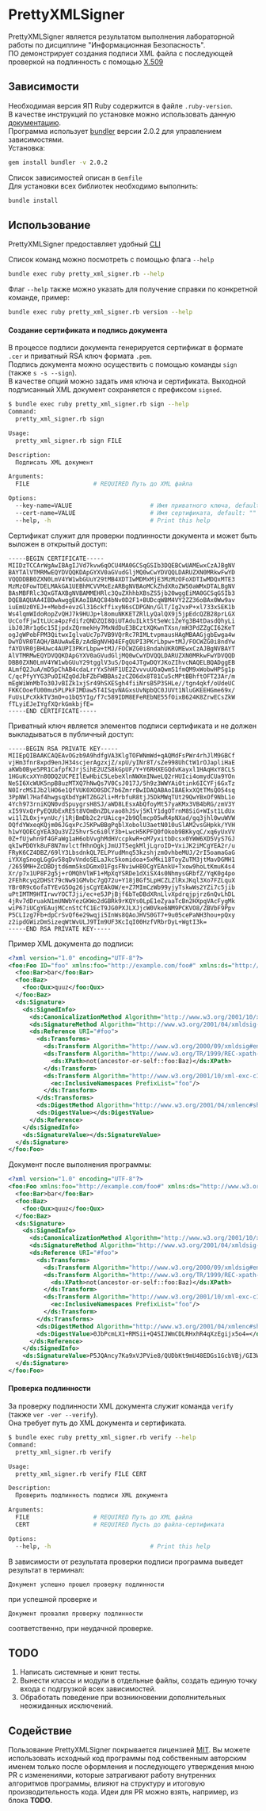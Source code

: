 # PrettyXMLSigner

PrettyXMLSigner является результатом выполнения лабораторной работы по дисциплине "Информационная Безопасность".  
ПО демонстрирует создания подписи XML файла с последующей проверкой на подлинность с помощью [X.509](https://ru.wikipedia.org/wiki/X.509)

## Зависимости

Необходимая версия ЯП Ruby содержится в файле `.ruby-version`.  
В качестве инструкций по установке можно использовать данную [документацию](https://www.ruby-lang.org/ru/documentation/installation/).  
Программа использует [bundler](https://bundler.io/) версии 2.0.2 для управлением зависимостями.  
Установка:
```bash
gem install bundler -v 2.0.2
```
Список зависимостей описан в `Gemfile`  
Для установки всех библиотек необходимо выполнить:
```bash
bundle install
```

## Использование
PrettyXMLSigner предоставляет удобный [CLI](https://ru.wikipedia.org/wiki/CLI)  

Список команд можно посмотреть с помощью флага `--help`
```bash
bundle exec ruby pretty_xml_signer.rb --help
```

Флаг `--help` также можно указать для получение справки по конкретной команде, пример:
```bash
bundle exec ruby pretty_xml_signer.rb version --help
```

#### Создание сертификата и подпись документа
В процессе подписи документа генерируется сертификат в формате `.cer` и приватный RSA ключ формата `.pem`.  
Подпись документа можно осуществить с помощью команды `sign` (также `s -s --sign`).  
В качестве опций можно задать имя ключа и сертификата.
Выходной подписанный XML документ сохраняется с префиксом `signed`.

```bash
$ bundle exec ruby pretty_xml_signer.rb sign --help
Command:
  pretty_xml_signer.rb sign

Usage:
  pretty_xml_signer.rb sign FILE

Description:
  Подписать XML документ

Arguments:
  FILE                  # REQUIRED Путь до XML файла

Options:
  --key-name=VALUE                      # Имя приватного ключа, default: ""
  --cert-name=VALUE                     # Имя сертификата, default: ""
  --help, -h                            # Print this help
```

Сертификат служит для проверки подлинности документа и может быть выложен в открытый доступ:
```text
-----BEGIN CERTIFICATE-----
MIIDzTCCArWgAwIBAgIJVd7kvw6qOCU4MA0GCSqGSIb3DQEBCwUAMEwxCzAJBgNV
BAYTAlVTMRMwEQYDVQQKDApGYXV0aGVudGljMQ0wCwYDVQQLDARUZXN0MRkwFwYD
VQQDDBB0ZXN0LmV4YW1wbGUuY29tMB4XDTIwMDMxMjE3MzMzOFoXDTIwMDQxMTE3
MzMzOFowTDELMAkGA1UEBhMCVVMxEzARBgNVBAoMCkZhdXRoZW50aWMxDTALBgNV
BAsMBFRlc3QxGTAXBgNVBAMMEHRlc3QuZXhhbXBsZS5jb20wggEiMA0GCSqGSIb3
DQEBAQUAA4IBDwAwggEKAoIBAQC84bNv0D2F1+BUDcqWBM4VY2ZZ36oBAx0Ww9av
iuEmUz0YEJ++Mebd+evzGl316ckffixyN6sCDPGNn/GlT/Ig2vxP+xl733xSEK1b
Ws4lqmWIdoRopZvQHJ7k9HUJp+l8omuNKKETZRlLyQalQX9j5jpEdcQZB28prLGX
UcCofFjwItLUca4pzFdifzQNDZQI8QiUTAduILkt5t5eWc1ZeYg3B4tDasdQhyLi
ibJ0JRr1g6c15IjpdxZQrmekHy7MxNdDuE3BCztXQKwnTXsn/mH3PdZZgCI62KeT
ogJgWPobFPM3QitwxIglvaUc7p7VB9VQrRc7RIMLtvpmausHAgMBAAGjgbEwga4w
DwYDVR0TAQH/BAUwAwEB/zAdBgNVHQ4EFgQUPI3PKrLbpw+tMJ/FOCWZG0i8ndYw
fAYDVR0jBHUwc4AUPI3PKrLbpw+tMJ/FOCWZG0i8ndahUKROMEwxCzAJBgNVBAYT
AlVTMRMwEQYDVQQKDApGYXV0aGVudGljMQ0wCwYDVQQLDARUZXN0MRkwFwYDVQQD
DBB0ZXN0LmV4YW1wbGUuY29tgglV3uS/Dqo4JTgwDQYJKoZIhvcNAQELBQADggEB
ALmfQ2JuA/mD5pChAB4cdaLrrYxShHF1UE2ZvvvuUOaQwmS1fmQM9xWobwHPSg1p
C/qcPfyYYG3PuOIHZqOdJbFZbFWBBAs2zCZO6dx8T81Cu5cMPtBBhftOFT23Ar/m
mEgWiWnMbTo30JvBIZk1xjSr49hSXESgh4fiiNrsB5P3SHLe//tgn4qkf/oUdeUC
FKKCOoefU00mu5PLPkFIMDaw5T4ISqvNAGxsUvNpbQC0JUVt1NluGKEEHGme69x/
FuUsLPcXkkTV3mO+o1bQ5YIg/f7c589IDM8EFeREbNE55fOixB624K8ZrwECsZkW
fTLyiEJeIYgfXQrkGmkbjfE=
-----END CERTIFICATE-----
```

Приватный ключ является элементов подписи сертификата и не должен выкладываться в публичный доступ:
```text
-----BEGIN RSA PRIVATE KEY-----
MIIEpQIBAAKCAQEAvOGzb9A9hdfgVA3KlgTOFWNmWd+qAQMdFsPWr4rhJlM9GBCf
vjHm3fnr8xpd9enJH34scjerAgzxjZ/xpU/yINr8T/sZe998UhCtW1rOJapliHaE
aKWb0Bye5PR1CafpfKJrjSihE2UZS8kGpUF/Y+Y6RHXEGQdvKayxl1HAqHxY8CLS
1HGuKcxXYn80DQ2UCPEIlEwHbiC5LebeXlnNWXmINweLQ2rHUIci4omydCUa9YOn
NeSI6XcWUK5npB8uzMTXQ7hNwQs7V0CsJ017J/5h9z3WWYAiOtink6ICYFj6GxTz
N0IrcMSIJb2lHO6e1QfVUK0XO0SDC7b6ZmrrBwIDAQABAoIBAEkxXQtTMsQO54sq
3PpNWl7Haf4hwgsqXbdYpHTZ6G2li+MrbfuR8tjJ5DkMWqTUt29QwYBxOf9NbL1o
4Ych973rniKQN0vdSpuygrsH8SJ/aWD8LEsxAbQfoyMt57yaKMx3VB4bRG/zmV3Y
xI59VxQrPyEQUbExRE5t8VOmBnZDLvao8hJSvj5KlY1dgOTrnM8SiG+WIst1LdUx
wi1lZLOxj+ynUc/j1RjBmDb2c2rUAicg+2b9Qlmcp05wR4pNXad/gq3jhl0wuWVW
OQfdYWxeqKQjm06JGqxPcJ5KPwBBgPqblXobolU3aetN010uSlAM2vsGHpkk/YVH
h1wYQOECgYEA3Qu3VZ25hvr5c6i0lY3b+LwcH5KPFQ0fOkob9BKkyqC/xq6yUxVV
0Z+fUjwhn9f4GFaWg1aH6obVvghMdHVccpkwR+oM7yxitbDcsx0YWW6XD5VyS7GJ
qkIwPDOYk8uF8N7mvlctfHhnOgkjJmUJT5egkMljLqroID+VxiJK2iMCgYEA2r/u
FRyK6CZ4DBZ/69lY3LbsdnkQL7ELPYudMnq53kzshjzmOvhbeMUJ/2rI5oamaGaG
iYXXgSnogLGgGv58qDvVndoSELaJkc5komidoa+5xMki18ToyZuTM3jtMavDGMH1
/2659MH+ZcDBDjtd6mm5ksDGmx01FgsFNviwH80CgYEAnkU+Txow9hoLtKmuK4s4
Xr/p7x1UP8F2g5j+rOMQhVlWF1+MpXqYSRDe1dXiSX4s0NhmysGRbfZ/YqK0g4po
2FEhRcyq2DHSt79cNw91GMvbc7gQ72u+Y18jBGf5LpHCZLZlRxJKql3Xo7FZLquX
YBr0R9c6ofaTYEvG5Og26jsCgYEAkOW/e+Z7MImCzWb99yjyTskwWs2YZi7c5jib
uPtIMTM9HTIrwvYOCTJji/ec+e5JPjBjf6bTeDBdXRnLlvXpdrqjpjrz6nQvLhDL
4jRv7dDruakN1mUNWbYezGKWo2dGBRk9rKQYs0LpE1eZyaaTcBn2HXpqVAcFygMk
wiP67iUCgYEAujMCcnStCfC1EcT9JG0PXJLXJjcW0Vke6NM9PCKVO8/ZBVbF9Ppv
P5CLIzg7Fb+dpCrSvQf6e29wqji5InWs8QAoJHVS0GT7+9u05cePaNH3hou+pQxy
z2ipdGWizDmSizeqWtWvULJ9TIm9UF3KcIqI00HzfVRbrDyL+WgtI3k=
-----END RSA PRIVATE KEY-----
```

Пример XML документа до подписи:
```xml
<?xml version="1.0" encoding="UTF-8"?>
<foo:Foo ID="foo" xmlns:foo="http://example.com/foo#" xmlns:ds="http://www.w3.org/2000/09/xmldsig#" xmlns:ec="http://www.w3.org/2001/10/xml-exc-c14n#">
  <foo:Bar>bar</foo:Bar>
  <foo:Baz>
    <foo:Qux>quuz</foo:Qux>
  </foo:Baz>
  <ds:Signature>
    <ds:SignedInfo>
      <ds:CanonicalizationMethod Algorithm="http://www.w3.org/2001/10/xml-exc-c14n#"/>
      <ds:SignatureMethod Algorithm="http://www.w3.org/2001/04/xmldsig-more#rsa-sha256"/>
      <ds:Reference URI="#foo">
        <ds:Transforms>
          <ds:Transform Algorithm="http://www.w3.org/2000/09/xmldsig#enveloped-signature"/>
          <ds:Transform Algorithm="http://www.w3.org/TR/1999/REC-xpath-19991116">
            <ds:XPath>not(ancestor-or-self::foo:Baz)</ds:XPath>
          </ds:Transform>
          <ds:Transform Algorithm="http://www.w3.org/2001/10/xml-exc-c14n#">
            <ec:InclusiveNamespaces PrefixList="foo"/>
          </ds:Transform>
        </ds:Transforms>
        <ds:DigestMethod Algorithm="http://www.w3.org/2001/04/xmlenc#sha256"/>
        <ds:DigestValue></ds:DigestValue>
      </ds:Reference>
    </ds:SignedInfo>
    <ds:SignatureValue></ds:SignatureValue>
  </ds:Signature>
</foo:Foo> 
```

Документ после выполнения программы:
```xml
<?xml version="1.0" encoding="UTF-8"?>
<foo:Foo xmlns:foo="http://example.com/foo#" xmlns:ds="http://www.w3.org/2000/09/xmldsig#" xmlns:ec="http://www.w3.org/2001/10/xml-exc-c14n#" ID="foo">
  <foo:Bar>bar</foo:Bar>
  <foo:Baz>
    <foo:Qux>quuz</foo:Qux>
  </foo:Baz>
  <ds:Signature>
    <ds:SignedInfo>
      <ds:CanonicalizationMethod Algorithm="http://www.w3.org/2001/10/xml-exc-c14n#"/>
      <ds:SignatureMethod Algorithm="http://www.w3.org/2001/04/xmldsig-more#rsa-sha256"/>
      <ds:Reference URI="#foo">
        <ds:Transforms>
          <ds:Transform Algorithm="http://www.w3.org/2000/09/xmldsig#enveloped-signature"/>
          <ds:Transform Algorithm="http://www.w3.org/TR/1999/REC-xpath-19991116">
            <ds:XPath>not(ancestor-or-self::foo:Baz)</ds:XPath>
          </ds:Transform>
          <ds:Transform Algorithm="http://www.w3.org/2001/10/xml-exc-c14n#">
            <ec:InclusiveNamespaces PrefixList="foo"/>
          </ds:Transform>
        </ds:Transforms>
        <ds:DigestMethod Algorithm="http://www.w3.org/2001/04/xmlenc#sha256"/>
        <ds:DigestValue>0JbPcmLX1+RMSii+Q4SIJWmCDLRHxhR4qXzEgijx5o4=</ds:DigestValue>
      </ds:Reference>
    </ds:SignedInfo>
    <ds:SignatureValue>P5JQAncy7Ka9xVJPVie8/QUDbKt9mU48EDGs1GcbVBj/GI3Wfio6TWYc/KdTSdU3zU190wHXiTYUXBXl6JDdzKNsmIQtHC81OkTZmfv240fzPIcWt8s6zMUDJgyS+7fySVVTxHGWTni9TYieivUYbMfecZq1GHkVafjQ/OnMnjvVJYQ6WItVooQlfXUD0NI1MRyg0qWP7xtlVpbK67uUa5LJVOFk5JRG2Zi9/9PzpopllPj1Bm23syANpSG+gs0JIxCHma4ti9GPIjtQURtMwy+iXzpk9wXbM+JN3dT9Wd1d/eJS1B6b4seyp/xcGcTEFw+dwS2ns5Yd/edwi+VgeQ==</ds:SignatureValue>
  </ds:Signature>
</foo:Foo>
```

#### Проверка подлинности
За проверку подлинности XML документа служит команда `verify` (также `ver -ver --verify`).  
Она требует путь до XML документа и сертификата.

```bash
$ bundle exec ruby pretty_xml_signer.rb verify --help
Command:
  pretty_xml_signer.rb verify

Usage:
  pretty_xml_signer.rb verify FILE CERT

Description:
  Проверить подлинность подписи XML документа

Arguments:
  FILE                  # REQUIRED Путь до XML файла
  CERT                  # REQUIRED Пусть до файла-сертификата

Options:
  --help, -h                            # Print this help
```

В зависимости от результата проверки подписи программа выведет результат в терминал:
```text
Документ успешно прошел проверку подлинности
```
при успешной проверке и
```text
Документ провалил проверку подлинности
```
соответственно, при неудачной проверке.

## TODO
1) Написать системные и юнит тесты.
2) Вынести классы и модули в отдельные файлы, создать единую точку входа с подгрузкой всех зависимостей.
3) Обработать поведение при возникновении дополнительных неожиданных исключений.

## Содействие
Пользование PrettyXMLSigner покрывается лицензией [MIT](https://ru.wikipedia.org/wiki/%D0%9B%D0%B8%D1%86%D0%B5%D0%BD%D0%B7%D0%B8%D1%8F_MIT). Вы можете использовать исходный код программы под собственным авторским именем только после оформления и последующего утверждения мною PR с изменениями, которые затрагивают работу внутренних алгоритмов программы, влияют на структуру и итоговую производительность кода. Идеи для PR можно взять, например, из блока **TODO**.
